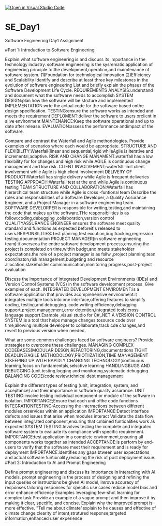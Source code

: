 [![Open in Visual Studio Code](https://classroom.github.com/assets/open-in-vscode-2e0aaae1b6195c2367325f4f02e2d04e9abb55f0b24a779b69b11b9e10269abc.svg)](https://classroom.github.com/online_ide?assignment_repo_id=15617977&assignment_repo_type=AssignmentRepo)
# SE_Day1
Software Engineering Day1 Assignment

#Part 1: Introduction to Software Engineering

Explain what software engineering is and discuss its importance in the technology industry.
software engineering is the sysrematic application of engineering principle to the development,operation,and maimtenance of software system.
(1)Foundation for technological innovation
(2)Efficiency and Scalability
Identify and describe at least three key milestones in the evolution of software engineering
List and briefly explain the phases of the Software Development Life Cycle.
REQUIREMENTS ANALYSIS:understand and document what the softwarw needs to accomplish
SYSTEM DESIGN:plan how the software will be strcture and implemented
IMPLEMENTATION:wrte the actual code for the software based onthe design specification.
TESTING:ensure the software works as intended and meets the requirement
DEPLOMENT:deliver the software to users orclient in alive environment
MAINTENANCE:Keep the software operational and up to date after release.
EVALUATION:assess the performance andimpact of  the software.

Compare and contrast the Waterfall and Agile methodologies. Provide examples of scenarios where each would be appropriate.
STRUCTURE AND FLEXIBILITY:Waterfall(linear and sequential,rigid whileAgile is iterative and incremental,adaptive.
RISK AND CHANGE MANAMENT:waterfall has a low flexibility for for changes and high risk while AGILE is continuous change management and low risk.
CLIENT INVOLVEMENT:waterfsll limit client involvement while Agile is high client involvement
DELIVERY OF PRODUCT:Waterfall has single delivery while Agile is frequent deliveries
TESTING APPROACH:Waterfall test at the end while Agile is continuous testing
TEAM STRUCTURE AND COLLABORATION:Waterfall has hierarchical team structure while Agile is cross -funtional team
Describe the 
roles and responsibilities of a Software Developer, a Quality Assurance Engineer, and a Project Manager in a software engineering team.
SOFTWARE DEVELORPER is responsible for writing,testing,and maintaining the code that makes up the software.THe responsibilities is as follow:coding,debugging ,collaboration,version control
QUALITYASSURANCE ENGINEER ensures the software meet quality standard and functions as expected beforeit's released to users.RESPONSILITIES:Test planimg,test excution,bug tracking,regression testing,documentation
PROJECT MANAGER(in software engineering team):it overseea the entire software development process,ensuring the project is completed on time,within budgt,and meets stakeholder expectations.the role of a project manager is as follw ,project planning.tean coordinaton,risk management,budgeting and resource allocation,stakeholder commmunication,monitoring progress,post-project evaluation

Discuss the importance of Integrated Development Environments (IDEs) and Version Control Systems (VCS) in the software development process. Give examples of each.
INTEGRATED DEVELOPMENT ENVIROMENT:is a software application that provides acomprehensive environment.it integrates multiple tools into one interface,offering features to simplify coding, testing,and debugging.
code writing efficiency,debugging support,project management,error detention,integrated tools,cross language support.Example ,visual studio for C#,.NET
A VERSION CONTROL SYSTEM:is a tool that helps manage changes tosource code over time,allowing multiple developer to collaborate,track cde changes,and revert to previous version when needed.

What are some common challenges faced by software engineers? Provide strategies to overcome these challenges.
MANAGING COMPLEX CODEBASES(MODULAR DESGN,REFACTORING,documentations
TIGHT DEADLINE(AGILE METHODOLOGY,PRIOTIIZATION,TIME MANAGEMENT
3)KEEPING UP WITH RAPIDLY CHANGING TECHNOLOGY(continuous learning,focus on fundamentals,selsctive learning
HANDLINGBUGS AND DEBUGGING:(unit testing,logging and monitoring,systematic debugging
BALANCING CODE(code review,tchnical debt management

Explain the different types of testing (unit, integration, system, and acceptance) and their importance in software quality assurance.
UNIT TESTING:involve testing individual component or module of the software in isolation.
IMPORTANCE;Ensure that each unit ofthe code functions
INTEGRATIONTESTING:Accessing the interractions between different modules orservices within an application
IMPORTANCE:Detect interface defects and issues that arise when modules interact
Validate the data flow between integrated component,ensuring that cmbined funtioalities work as expected
SYSTEM TESTING:Involves testing the complete and integratex software system to evaluate its compliance with specific requirement.
IMPORTANCE:test application in a complete environment,ensuring all components works together as intended
ACCEPTANCE:is perform by end-users to verify that the software meet their requirement and is ready for deployment
IMPORTANCE:identifies any gaps btween user expectations and actual software funtionality,reducing the risk of post deployment issue.
#Part 2: Introduction to AI and Prompt Engineering


Define prompt engineering and discuss its importance in interacting with AI models.
prompt engineering is the process of designing and refining the input queries or instructions be given AI model,
imrove accuracy of responses
tailoring responses for specific use cases
reduce model bias and error
enhance efficiency
Examples
leveraging few-shot learning for complex task
Provide an example of a vague prompt and then improve it by making it clear, specific, and concise. Explain why the improved prompt is more effective.
"Tell me about climate"explain to he causes and effective of climate change
clearity of intent,strutured response,targeted information,enhanced user experience
